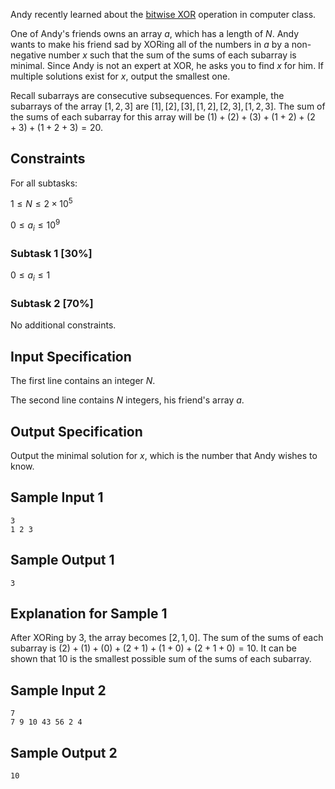 Andy recently learned about the [bitwise XOR](https://en.wikipedia.org/wiki/Bitwise_operation#XOR) operation in computer class.

One of Andy's friends owns an array $a$, which has a length of $N$. Andy wants to make his friend sad by XORing all of the numbers in $a$ by a non-negative number $x$ such that the sum of the sums of each subarray is minimal. Since Andy is not an expert at XOR, he asks you to find $x$ for him. If multiple solutions exist for $x$, output the smallest one.

Recall subarrays are consecutive subsequences. For example, the subarrays of the array $[1, 2, 3]$ are $[1], [2], [3], [1, 2], [2, 3], [1, 2, 3]$. The sum of the sums of each subarray for this array will be $(1) + (2) + (3) + (1 + 2) + (2 + 3) + (1 + 2 + 3) = 20$.

## Constraints

For all subtasks:

$1 \le N \le 2 \times 10^5$

$0 \le a_i \le 10^9$

### Subtask 1 [30%]

$0 \le a_i \le 1$

### Subtask 2 [70%]

No additional constraints.

## Input Specification

The first line contains an integer $N$.

The second line contains $N$ integers, his friend's array $a$.

## Output Specification

Output the minimal solution for $x$, which is the number that Andy wishes to know.

## Sample Input 1

```
3
1 2 3
```

## Sample Output 1

```
3
```

## Explanation for Sample 1

After XORing by 3, the array becomes $[2, 1, 0]$. The sum of the sums of each subarray is $(2) + (1) + (0) + (2 + 1) + (1 + 0) + (2 + 1 + 0) = 10$.
It can be shown that $10$ is the smallest possible sum of the sums of each subarray.

## Sample Input 2

```
7
7 9 10 43 56 2 4
```

## Sample Output 2

```
10
```
